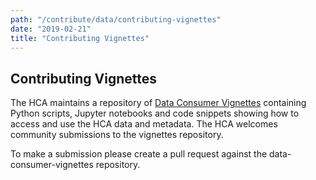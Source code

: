 ```yaml
---
path: "/contribute/data/contributing-vignettes"
date: "2019-02-21"
title: "Contributing Vignettes"
---
```


## Contributing Vignettes

The HCA maintains a repository of [Data Consumer Vignettes](https://github.com/HumanCellAtlas/data-consumer-vignettes) containing Python scripts, Jupyter notebooks and code snippets showing how to access and use the HCA data and metadata. The HCA welcomes community submissions to the vignettes repository. 

To make a submission please create a pull request against the data-consumer-vignettes repository.
